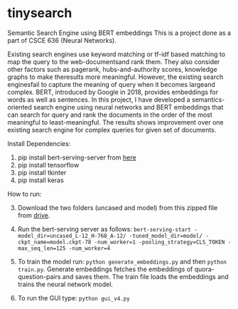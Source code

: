 # tinysearch
Semantic Search Engine using BERT embeddings
This is a project done as a part of CSCE 636 (Neural Networks).  

Existing search engines use keyword matching or tf-idf based matching to map the query to the web-documentsand rank them. They also consider other factors such as pagerank, hubs-and-authority scores, knowledge graphs to make theresults more meaningful. However, the existing search enginesfail to capture the meaning of query when it becomes largeand complex. BERT, introduced by Google in 2018, provides embeddings for words as well as sentences. In this project, I have developed a semantics-oriented search engine using neural networks and BERT embeddings that can search for query and rank the documents in the order of the most meaningful to least-meaningful. The results shows improvement over one existing search engine for complex queries for given set of documents.


Install Dependencies:
1. pip install bert-serving-server from [here](https://github.com/hanxiao/bert-as-service)
2. pip install tensorflow
3. pip install tkinter
4. pip install keras

How to run:

3. Download the two folders (uncased and model) from this zipped file from [drive](https://drive.google.com/file/d/1qx5lKIJ-F0f-VLexNFybcQvkcgIUQUZr/view?usp=sharing).

4. Run the bert-serving server as follows:
  `bert-serving-start -model_dir=uncased_L-12_H-768_A-12/ -tuned_model_dir=model/ -ckpt_name=model.ckpt-78 -num_worker=1 -pooling_strategy=CLS_TOKEN -max_seq_len=125 -num_worker=4`
  
5. To train the model run:
`python generate_embeddings.py` and then `python train.py`. 
Generate embeddings fetches the embeddings of quora-question-pairs and saves them. The train file loads the embeddings and trains the neural network model.
6. To run the GUI type: `python gui_v4.py`

